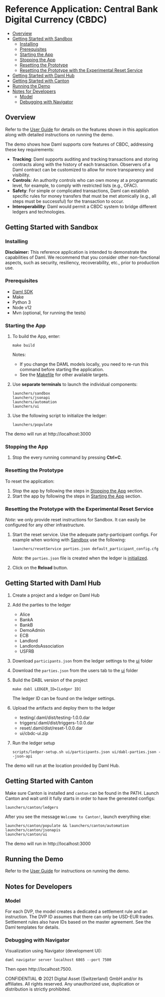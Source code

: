 # Reference Application: Central Bank Digital Currency (CBDC)

- [Overview](#overview)
- [Getting Started with Sandbox](#getting-started-with-sandbox)
  - [Installing](#installing)
  - [Prerequisites](#prerequisites)
  - [Starting the App](#starting-the-app)
  - [Stopping the App](#stopping-the-app)
  - [Resetting the Prototype](#resetting-the-prototype)
  - [Resetting the Prototype with the Experimental Reset Service](#resetting-the-prototype-with-the-experimental-reset-service)
- [Getting Started with Daml Hub](#getting-started-with-daml-hub)
- [Getting Started with Canton](#getting-started-with-canton)
- [Running the Demo](#running-the-demo)
- [Notes for Developers](#notes-for-developers)
  - [Model](#model)
  - [Debugging with Navigator](#debugging-with-navigator)

## Overview

Refer to the [User Guide] for details on the features shown in this application along with detailed instructions on running the demo.

The demo shows how Daml supports core features of CBDC, addressing these key requirements:
* **Tracking**: Daml supports auditing and tracking transactions and storing contracts along with the history of each transaction. Observers of a Daml contract can be customized to allow for more transparency and visibility.
* **Controls**: An authority controls who can own money at a programmatic level, for example, to comply with restricted lists (e.g., OFAC).
* **Safety**: For simple or complicated transactions, Daml can establish specific rules for money transfers that must be met atomically (e.g., all steps must be successful) for the transaction to occur.
* **Interoperability**: Daml would permit a CBDC system to bridge different ledgers and technologies.

## Getting Started with Sandbox

### Installing

**Disclaimer:** This reference application is intended to demonstrate the capabilities of Daml. We recommend that you consider other non-functional aspects, such as security, resiliency, recoverability, etc., prior to production use.

### Prerequisites
- [Daml SDK](https://docs.daml.com/)
- Make
- Python 3
- Node v12
- Mvn (optional, for running the tests)

### Starting the App

1. To build the App, enter:
   ```shell
   make build
   ```
   Notes:
   * If you change the DAML models locally, you need to re-run this command before starting the application.
   * See the [Makefile](Makefile) for other available targets.

1. Use **separate terminals** to launch the individual components:

   ```shell
   launchers/sandbox
   launchers/jsonapi
   launchers/automation
   launchers/ui
   ```

1. Use the following script to initialize the ledger:
   ```
   launchers/populate
   ```

The demo will run at http://localhost:3000

### Stopping the App

1. Stop the every running command by pressing **Ctrl+C**.

### Resetting the Prototype

To reset the application:
1.  Stop the app by following the steps in [Stopping the App](#stopping-the-app) section.
1.  Start the app by following the steps in [Starting the App](#starting-the-app) section.

### Resetting the Prototype with the Experimental Reset Service

*Note:* we only provide reset instructions for Sandbox. It can easily be configured for any other infrastructure.

1. Start the reset service.
   Use the adequate party-participant configs. For example when working with [Sandbox](#getting-started-with-daml-hub) use the following:
   ```
   launchers/resetService parties.json default_participant_config.cfg
   ```
   *Note:* the `parties.json` file is created when the ledger is [initialized](#starting-the-app).

2.  Click on the **Reload** button.


## Getting Started with Daml Hub

1. Create a project and a ledger on Daml Hub
2. Add the parties to the ledger
   - Alice
   - BankA
   - BankB
   - DemoAdmin
   - ECB
   - Landlord
   - LandlordsAssociation
   - USFRB
3. Download `participants.json` from the ledger settings to the [ui] folder
4. Download the `parties.json` from the users tab to the [ui] folder
5. Build the DABL version of the project
   ```shell
   make dabl LEDGER_ID=[Ledger ID]
   ```

    The ledger ID can be found on the ledger settings.
6. Upload the artifacts and deploy them to the ledger
   - testing/.daml/dist/testing-1.0.0.dar
   - triggers/.daml/dist/triggers-1.0.0.dar
   - reset/.daml/dist/reset-1.0.0.dar
   - ui/cbdc-ui.zip
7.  Run the ledger setup
    ```shell
    scripts/ledger-setup.sh ui/participants.json ui/dabl-parties.json --json-api
    ```

The demo will run at the location provided by Daml Hub.

## Getting Started with Canton

Make sure Canton is installed and `canton` can be found in the PATH.
Launch Canton and wait until it fully starts in order to have the generated configs:
```
launchers/canton/ledgers
```
After you see the message `Welcome to Canton!`, launch everything else:
```
launchers/canton/populate && launchers/canton/automation
launchers/canton/jsonapis
launchers/canton/ui
```
The demo will run in http://localhost:3000

## Running the Demo

Refer to the [User Guide] for instructions on running the demo.

## Notes for Developers

### Model
For each DVP, the model creates a dedicated a settlement rule and an instruction. The DVP ID assumes that there can only be USD-EUR trades. Settlement rules also have IDs based on the master agreement. See the Daml templates for details.

### Debugging with Navigator
Visualization using Navigator (development UI):
```
daml navigator server localhost 6865 --port 7500
```
Then open http://localhost:7500.


CONFIDENTIAL © 2021 Digital Asset (Switzerland) GmbH and/or its affiliates. All rights reserved.
Any unauthorized use, duplication or distribution is strictly prohibited.

[ui]: ui
[User Guide]: CBDC_Demo_User_Guide.pdf
